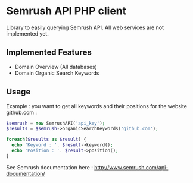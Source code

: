 Semrush API PHP client
========

Library to easily querying Semrush API. All web services are not implemented yet.

## Implemented Features
* Domain Overview (All databases)
* Domain Organic Search Keywords

## Usage

Example : you want to get all keywords and their positions for the website github.com :

```php
$semrush = new SemrushAPI('api_key');
$results = $semrush->organicSearchKeywords('github.com');

foreach($results as $result) {
  echo 'Keyword : '. $result->keyword();
  echo 'Position : '. $result->position();
}
```

See Semrush documentation here : http://www.semrush.com/api-documentation/

